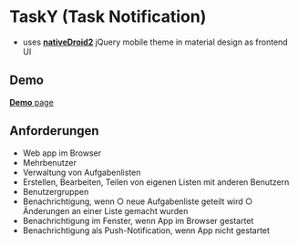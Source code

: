 # TaskY (Task Notification)

- uses [**nativeDroid2**](http://nativedroid.godesign.ch/) jQuery mobile theme in material design as frontend UI


## Demo

[**Demo** page](https://tasky.atria.uberspace.de/)


## Anforderungen

- Web app im Browser
- Mehrbenutzer
- Verwaltung von Aufgabenlisten
- Erstellen, Bearbeiten, Teilen von eigenen Listen mit anderen Benutzern
- Benutzergruppen
- Benachrichtigung, wenn
    ○ neue Aufgabenliste geteilt wird
    ○ Änderungen an einer Liste gemacht wurden
- Benachrichtigung im Fenster, wenn App im Browser gestartet
- Benachrichtigung als Push-Notification, wenn  App nicht gestartet
